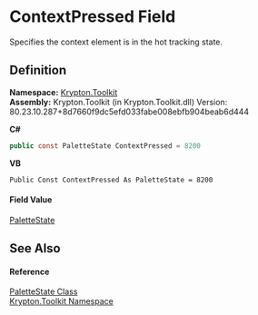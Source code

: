 # ContextPressed Field


Specifies the context element is in the hot tracking state.



## Definition
**Namespace:** <a href="79d2eac2-21f4-54ff-7552-b20c33c30600.md">Krypton.Toolkit</a>  
**Assembly:** Krypton.Toolkit (in Krypton.Toolkit.dll) Version: 80.23.10.287+8d7660f9dc5efd033fabe008ebfb904beab6d444

**C#**
``` C#
public const PaletteState ContextPressed = 8200
```
**VB**
``` VB
Public Const ContextPressed As PaletteState = 8200
```



#### Field Value
<a href="93e626cd-00cf-240e-06c6-ab4d47e982ba.md">PaletteState</a>

## See Also


#### Reference
<a href="93e626cd-00cf-240e-06c6-ab4d47e982ba.md">PaletteState Class</a>  
<a href="79d2eac2-21f4-54ff-7552-b20c33c30600.md">Krypton.Toolkit Namespace</a>  

